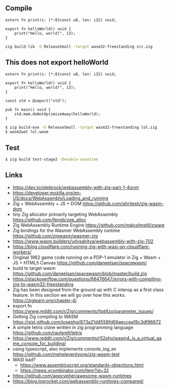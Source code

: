 ## Compile

```zig
extern fn print(s: [*:0]const u8, len: i32) void;

export fn helloWorld() void {
    print("Hello, world!", 13);
}
```

```bash
zig build-lib -O ReleaseSmall -target wasm32-freestanding src.zig
```

## This does not export helloWorld

```zig
extern fn print(s: [*:0]const u8, len: i32) void;

export fn helloWorld() void {
    print("Hello, world!", 13);
}

const std = @import("std");

pub fn main() void {
    std.mem.doNotOptimizeAway(helloWorld);
}
```

```bash
$ zig build-exe -O ReleaseSmall -target wasm32-freestanding lol.zig
$ wasm2wat lol.wasm
```

## Test

```bash
$ zig build test-stage2 -Denable-wasmtime
```

## Links

- https://dev.to/sleibrock/webassembly-with-zig-part-1-4onm
- https://developer.mozilla.org/en-US/docs/WebAssembly/Loading_and_running
- Zig + WebAssembly + JS + DOM https://github.com/shritesh/zig-wasm-dom
- tiny Zig allocator primarily targeting WebAssembly https://github.com/fengb/zee_alloc
- Zig WebAssembly Runtime Engine https://github.com/malcolmstill/zware
- Zig bindings for the Wasmer WebAssembly runtime https://github.com/zigwasm/wasmer-zig
- https://www.wasm.builders/ydvsahitya/webassembly-with-zig-702
- https://blog.cloudflare.com/running-zig-with-wasi-on-cloudflare-workers/
- Original 1962 game code running on a PDP-1 emulator in Zig + Wasm + JS + HTML5 Canvas https://github.com/daneelsan/spacewasm/
- build to target wasm https://github.com/daneelsan/spacewasm/blob/master/build.zig
- https://stackoverflow.com/questions/68476647/errors-with-compiling-zig-to-wasm32-freestanding
- Zig has been designed from the ground up with C interop as a first class feature. In this section we will go over how this works. https://ziglearn.org/chapter-4/
- export fn https://www.reddit.com/r/Zig/comments/fqd4zo/parameter_issues/
- Getting Zig compiling to WASM https://gist.github.com/josephg/873a21d4558fd69aeccea19c3df96672
- A simple tetris clone written in zig programming language https://github.com/raulgrell/tetris
- https://www.reddit.com/r/Zig/comments/r52ehv/wasm4_is_a_virtual_game_console_for_building/
- using typescript, also implements console_log_ex https://github.com/meheleventyone/zig-wasm-test
- WASI bad?
  - https://www.assemblyscript.org/standards-objections.html
  - https://news.ycombinator.com/item?id=32
- https://github.com/appcypher/awesome-wasm-runtimes
- https://blog.logrocket.com/webassembly-runtimes-compared/
